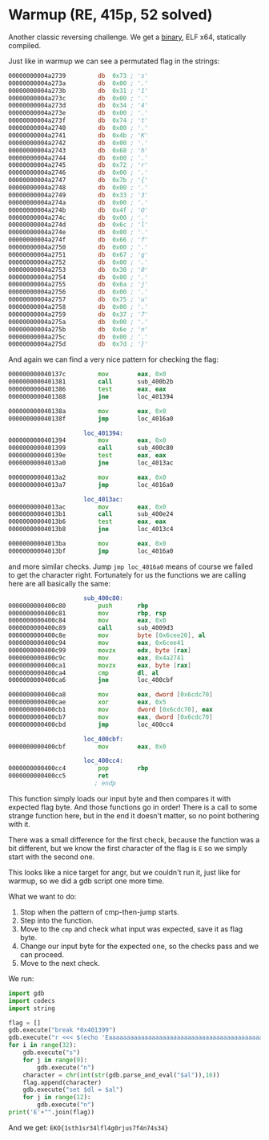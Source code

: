 # Warmup (RE, 415p, 52 solved)

Another classic reversing challenge.
We get a [binary](rhapsody), ELF x64, statically compiled.

Just like in warmup we can see a permutated flag in the strings:

```asm
00000000004a2739         db  0x73 ; 's'                                         ; DATA XREF=sub_400a59+28, sub_400bf4+28, sub_400d0c+28, sub_4010e0+28
00000000004a273a         db  0x00 ; '.'
00000000004a273b         db  0x31 ; '1'                                         ; DATA XREF=sub_400a9f+28, sub_400bae+28
00000000004a273c         db  0x00 ; '.'
00000000004a273d         db  0x34 ; '4'                                         ; DATA XREF=sub_400ae5+28, sub_400b68+28, sub_40116c+28, sub_4011f8+28, sub_401310+28
00000000004a273e         db  0x00 ; '.'
00000000004a273f         db  0x74 ; 't'                                         ; DATA XREF=sub_400c3a+28
00000000004a2740         db  0x00 ; '.'
00000000004a2741         db  0x4b ; 'K'                                         ; DATA XREF=sub_400c80+28
00000000004a2742         db  0x00 ; '.'
00000000004a2743         db  0x68 ; 'h'                                         ; DATA XREF=sub_400cc6+28
00000000004a2744         db  0x00 ; '.'
00000000004a2745         db  0x72 ; 'r'                                         ; DATA XREF=sub_400d52+28, sub_400fc8+28
00000000004a2746         db  0x00 ; '.'
00000000004a2747         db  0x7b ; '{'                                         ; DATA XREF=sub_400d98+28
00000000004a2748         db  0x00 ; '.'
00000000004a2749         db  0x33 ; '3'                                         ; DATA XREF=sub_400dde+28, sub_40100e+28
00000000004a274a         db  0x00 ; '.'
00000000004a274b         db  0x4f ; 'O'                                         ; DATA XREF=sub_400e24+28
00000000004a274c         db  0x00 ; '.'
00000000004a274d         db  0x6c ; 'l'                                         ; DATA XREF=sub_400e6a+28, sub_400ef6+28
00000000004a274e         db  0x00 ; '.'
00000000004a274f         db  0x66 ; 'f'                                         ; DATA XREF=sub_400eb0+28, sub_4011b2+28
00000000004a2750         db  0x00 ; '.'
00000000004a2751         db  0x67 ; 'g'                                         ; DATA XREF=sub_400f3c+28
00000000004a2752         db  0x00 ; '.'
00000000004a2753         db  0x30 ; '0'                                         ; DATA XREF=sub_400f82+28
00000000004a2754         db  0x00 ; '.'
00000000004a2755         db  0x6a ; 'j'                                         ; DATA XREF=sub_401054+28
00000000004a2756         db  0x00 ; '.'
00000000004a2757         db  0x75 ; 'u'                                         ; DATA XREF=sub_40109a+28
00000000004a2758         db  0x00 ; '.'
00000000004a2759         db  0x37 ; '7'                                         ; DATA XREF=sub_401126+28, sub_401284+28
00000000004a275a         db  0x00 ; '.'
00000000004a275b         db  0x6e ; 'n'                                         ; DATA XREF=sub_40123e+28
00000000004a275c         db  0x00 ; '.'
00000000004a275d         db  0x7d ; '}'                                         ; DATA XREF=sub_4012ca+28
```

And again we can find a very nice pattern for checking the flag:

```asm
000000000040137c         mov        eax, 0x0
0000000000401381         call       sub_400b2b
0000000000401386         test       eax, eax
0000000000401388         jne        loc_401394

000000000040138a         mov        eax, 0x0
000000000040138f         jmp        loc_4016a0

                     loc_401394:
0000000000401394         mov        eax, 0x0                                    ; CODE XREF=sub_401378+16
0000000000401399         call       sub_400c80
000000000040139e         test       eax, eax
00000000004013a0         jne        loc_4013ac

00000000004013a2         mov        eax, 0x0
00000000004013a7         jmp        loc_4016a0

                     loc_4013ac:
00000000004013ac         mov        eax, 0x0                                    ; CODE XREF=sub_401378+40
00000000004013b1         call       sub_400e24
00000000004013b6         test       eax, eax
00000000004013b8         jne        loc_4013c4

00000000004013ba         mov        eax, 0x0
00000000004013bf         jmp        loc_4016a0
```

and more similar checks.
Jump `jmp loc_4016a0` means of course we failed to get the character right.
Fortunately for us the functions we are calling here are all basically the same:

```asm
                     sub_400c80:
0000000000400c80         push       rbp                                         ; CODE XREF=sub_401378+33
0000000000400c81         mov        rbp, rsp
0000000000400c84         mov        eax, 0x0
0000000000400c89         call       sub_4009d3
0000000000400c8e         mov        byte [0x6cee20], al
0000000000400c94         mov        eax, 0x6cee41
0000000000400c99         movzx      edx, byte [rax]
0000000000400c9c         mov        eax, 0x4a2741
0000000000400ca1         movzx      eax, byte [rax]
0000000000400ca4         cmp        dl, al
0000000000400ca6         jne        loc_400cbf

0000000000400ca8         mov        eax, dword [0x6cdc70]
0000000000400cae         xor        eax, 0x5
0000000000400cb1         mov        dword [0x6cdc70], eax
0000000000400cb7         mov        eax, dword [0x6cdc70]
0000000000400cbd         jmp        loc_400cc4

                     loc_400cbf:
0000000000400cbf         mov        eax, 0x0                                    ; CODE XREF=sub_400c80+38

                     loc_400cc4:
0000000000400cc4         pop        rbp                                         ; CODE XREF=sub_400c80+61
0000000000400cc5         ret
                        ; endp
```

This function simply loads our input byte and then compares it with expected flag byte.
And those functions go in order!
There is a call to some strange function here, but in the end it doesn't matter, so no point bothering with it.

There was a small difference for the first check, because the function was a bit different, but we know the first character of the flag is `E` so we simply start with the second one.

This looks like a nice target for angr, but we couldn't run it, just like for warmup, so we did a gdb script one more time.

What we want to do:

1. Stop when the pattern of cmp-then-jump starts.
2. Step into the function.
3. Move to the `cmp` and check what input was expected, save it as flag byte.
4. Change our input byte for the expected one, so the checks pass and we can proceed.
5. Move to the next check.

We run:

```python
import gdb
import codecs
import string

flag = []
gdb.execute("break *0x401399")
gdb.execute("r <<< $(echo 'Eaaaaaaaaaaaaaaaaaaaaaaaaaaaaaaaaaaaaaaaaaaaaaaaaaaaaaaaaaaaaaaaaaaaaaaaaaaaaaaaaaaaaaaaaaaaaaaaaaaaaaaaaaaaaa')")
for i in range(32):
    gdb.execute("s")
    for j in range(9):
        gdb.execute("n")
    character = chr(int(str(gdb.parse_and_eval("$al")),16))
    flag.append(character)
    gdb.execute("set $dl = $al")
    for j in range(12):
        gdb.execute("n")
print('E'+"".join(flag))
```

And we get: `EKO{1sth1sr34lfl4g0rjus7f4n74s34}`
